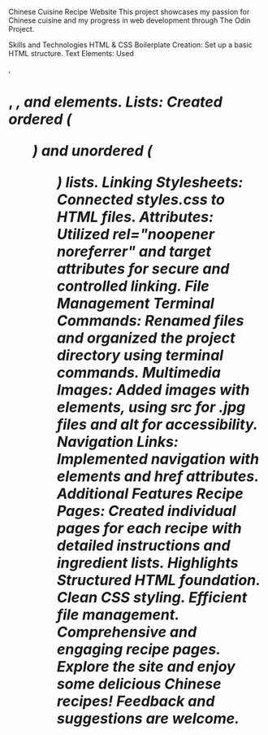 Chinese Cuisine Recipe Website
This project showcases my passion for Chinese cuisine and my progress in web development through The Odin Project.

Skills and Technologies
HTML & CSS
Boilerplate Creation: Set up a basic HTML structure.
Text Elements: Used <p>, <h1>, <em>, and <strong> elements.
Lists: Created ordered (<ol>) and unordered (<ul>) lists.
Linking Stylesheets: Connected styles.css to HTML files.
Attributes: Utilized rel="noopener noreferrer" and target attributes for secure and controlled linking.
File Management
Terminal Commands: Renamed files and organized the project directory using terminal commands.
Multimedia
Images: Added images with <img> elements, using src for .jpg files and alt for accessibility.
Navigation
Links: Implemented navigation with <a> elements and href attributes.
Additional Features
Recipe Pages: Created individual pages for each recipe with detailed instructions and ingredient lists.
Highlights
Structured HTML foundation.
Clean CSS styling.
Efficient file management.
Comprehensive and engaging recipe pages.
Explore the site and enjoy some delicious Chinese recipes! Feedback and suggestions are welcome.